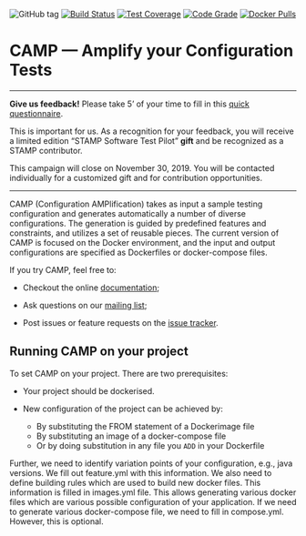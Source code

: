 ![GitHub tag](https://img.shields.io/github/tag/STAMP-project/camp.svg)
[![Build Status](https://img.shields.io/circleci/project/github/STAMP-project/camp/master.svg)](https://circleci.com/gh/STAMP-project/workflows/camp)
[![Test Coverage](https://img.shields.io/codacy/coverage/916007abcf574c8eadbde9ef5b720a5a.svg)](https://www.codacy.com/app/fchauvel/camp?utm_source=github.com&amp;utm_medium=referral&amp;utm_content=STAMP-project/camp&amp;utm_campaign=Badge_Coverage)
[![Code Grade](https://img.shields.io/codacy/grade/916007abcf574c8eadbde9ef5b720a5a.svg)](https://www.codacy.com/app/SINTEF-9012/camp?utm_source=github.com&utm_medium=referral&utm_content=STAMP-project/camp&utm_campaign=Badge_Grade)
[![Docker Pulls](https://img.shields.io/docker/pulls/fchauvel/camp.svg)](https://hub.docker.com/r/fchauvel/camp/)


# CAMP &mdash; Amplify your Configuration Tests

---

**Give us feedback!** Please take 5’ of your time to fill in this
[quick
questionnaire](https://www.stamp-project.eu/view/main/betatestingsurvey/).

This is important for us. As a recognition for your feedback, you will
receive a limited edition “STAMP Software Test Pilot” **gift** and be
recognized as a STAMP contributor.

This campaign will close on November 30, 2019. You will be contacted
individually for a customized gift and for contribution opportunities.

---

CAMP (Configuration AMPlification) takes as input a sample testing
configuration and generates automatically a number of diverse
configurations. The generation is guided by predefined features and
constraints, and utilizes a set of reusable pieces. The current
version of CAMP is focused on the Docker environment, and the input
and output configurations are specified as Dockerfiles or
docker-compose files.

If you try CAMP, feel free to: 

 *   Checkout the online 
     [documentation](https://github.com/STAMP-project/camp/issues);

 *   Ask questions on our [mailing
     list](mailto:camp-users@googlegroups.com);

 *   Post issues or feature requests on the [issue
     tracker](https://github.com/STAMP-project/camp/issues).


## Running CAMP on your project
To set CAMP on your project. There are two prerequisites:

*   Your project should be dockerised.

*   New configuration of the project can be achieved by:

    *   By substituting the FROM statement of a Dockerimage file
    *   By substituting an image of a docker-compose file
    *   Or by doing substitution in any file you `ADD` in your Dockerfile

Further, we need to identify variation points of your configuration,
e.g., java versions. We fill out feature.yml with this information. We
also need to define building rules which are used to build new docker
files. This information is filled in images.yml file. This allows
generating various docker files which are various possible
configuration of your application. If we need to generate various
docker-compose file, we need to fill in compose.yml. However, this is
optional.
